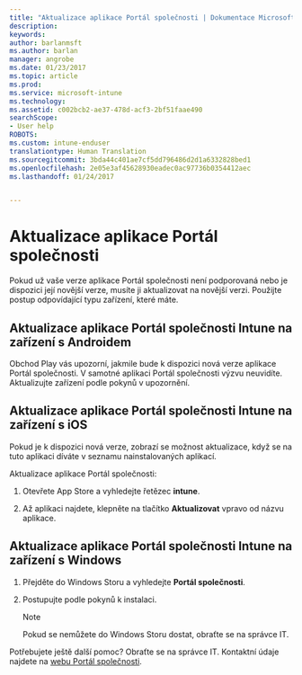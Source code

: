 ```yaml
---
title: "Aktualizace aplikace Portál společnosti | Dokumentace Microsoftu"
description: 
keywords: 
author: barlanmsft
ms.author: barlan
manager: angrobe
ms.date: 01/23/2017
ms.topic: article
ms.prod: 
ms.service: microsoft-intune
ms.technology: 
ms.assetid: c002bcb2-ae37-478d-acf3-2bf51faae490
searchScope:
- User help
ROBOTS: 
ms.custom: intune-enduser
translationtype: Human Translation
ms.sourcegitcommit: 3bda44c401ae7cf5dd796486d2d1a6332828bed1
ms.openlocfilehash: 2e05e3af45628930eadec0ac97736b0354412aec
ms.lasthandoff: 01/24/2017


---
```


# <a name="how-to-update-the-company-portal-app"></a>Aktualizace aplikace Portál společnosti

Pokud už vaše verze aplikace Portál společnosti není podporovaná nebo je dispozici její novější verze, musíte ji aktualizovat na novější verzi. Použijte postup odpovídající typu zařízení, které máte.

## <a name="update-the-intune-company-portal-app-on-your-android-device"></a>Aktualizace aplikace Portál společnosti Intune na zařízení s Androidem

Obchod Play vás upozorní, jakmile bude k dispozici nová verze aplikace Portál společnosti. V samotné aplikaci Portál společnosti výzvu neuvidíte. Aktualizujte zařízení podle pokynů v upozornění.

## <a name="update-the-intune-company-portal-app-on-your-ios-device"></a>Aktualizace aplikace Portál společnosti Intune na zařízení s iOS

Pokud je k dispozici nová verze, zobrazí se možnost aktualizace, když se na tuto aplikaci díváte v seznamu nainstalovaných aplikací.  

Aktualizace aplikace Portál společnosti:

1. Otevřete App Store a vyhledejte řetězec **intune**.

2. Až aplikaci najdete, klepněte na tlačítko **Aktualizovat** vpravo od názvu aplikace.

## <a name="update-the-intune-company-portal-app-on-your-windows-device"></a>Aktualizace aplikace Portál společnosti Intune na zařízení s Windows

1.  Přejděte do Windows Storu a vyhledejte **Portál společnosti**.

2.  Postupujte podle pokynů k instalaci.

    > [!NOTE]
    > Pokud se nemůžete do Windows Storu dostat, obraťte se na správce IT.


Potřebujete ještě další pomoc? Obraťte se na správce IT. Kontaktní údaje najdete na [webu Portál společnosti](http://portal.manage.microsoft.com).

